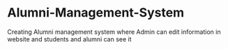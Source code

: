 # Alumni-Management-System
Creating Alumni management system where Admin can edit information in website and students and alumni can see it
